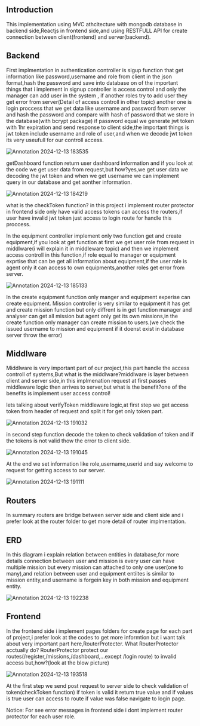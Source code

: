 ## Introduction 
This implementation using MVC athcitecture with mongodb database in backend side,Reactjs in frontend side,and using RESTFULL API for create connection between client(frontend) and server(backend).
## Backend

  First implmentation in authentication controller is sigup function that get information like password,username and role from client in the json format,hash the password and save into database on of the important 
things that i implement in signup controller is access control and only the manager can add user in the system , if another roles try to add user they get error from server(Detail of access controll in other topic)
another one is login proccess that we get data like username and password from server and hash the password and compare with hash of password that we store in the database(with bcrypt package) if password equal we generate 
jwt token with 1hr expiration and send response to client side,the important things is jwt token include username and role of user,and when we decode jwt token its very useufull for our controll access.

![Annotation 2024-12-13 183535](https://github.com/user-attachments/assets/c70f5a9f-31fe-4e83-9eda-3b68fbac478f)



  getDashboard function return user dashboard information and if you look at the code we get user data from request,but how?yes,we get user data we decoding the jwt token and when we get username we can implement
query in our database and get aonther information.

![Annotation 2024-12-13 184219](https://github.com/user-attachments/assets/3d1af3f9-e946-4f37-a053-442e9b621d45)

what is the checkToken function? in this project i implement router protector in frontend side only have valid access tokens can access the routers,if user have invalid jwt token just access to
login route for handle this proccess.

  In the equipment controller implement only two function get and create equipment,if you look at get function at first we get user role from request in middlware(i will explain it in middleware topic) and then we 
implement access controll in this function,if role equal to manager or equipment exprtise that can be get all information about equipment,if the user role is agent only it can access to own equipments,another roles
get error from server.

![Annotation 2024-12-13 185133](https://github.com/user-attachments/assets/18e116f3-06ea-4dbe-b725-77150c198f51)

  In the create equipment function only manger and equipment experise can create equipment.
Mission controller is very similar to equipment it has get and create mission function but only diffrent is in get function manager and analyser can get all mission but agent only get its own missions,in the create function only manager can create mission to users.(we check the issued username to mission and equipment if it doenst exist in database server throw the error)

## Middlware
Middlware is very important part of our project,this part handle the access controll of systems,But what is the middlware?middlware is layer between client and server side,in this implmenation request at first passes middleware logic then arrives to server,but what is the benefit?one of the benefits is implement user access control!


lets talking about verifyToken middleware logic,at first step we get access token from header of request and split it for get only token part.

![Annotation 2024-12-13 191032](https://github.com/user-attachments/assets/f2ed4579-0d5a-46cc-b429-8e0098e166ba)

in second step function decode the token to check validation of token and if the tokens is not valid thow the error to client side.

![Annotation 2024-12-13 191045](https://github.com/user-attachments/assets/9c6d452e-a77e-4b77-86ad-26ef5af0b004)

At the end we set information like role,username,userid and say welcome to request for getting access to our server.

![Annotation 2024-12-13 191111](https://github.com/user-attachments/assets/6e4a80dc-3017-4ef6-859e-03a38f45b2cc)

## Routers
In summary routers are bridge between server side and client side and i prefer look at the router folder to get more detail of router implmentation.

## ERD
In this diagram i explain relation between entities in database,for more details connection between user and mission is every user can have multiple mission but every mission 
can attached to only one user(one to many),and relation between user and equipment entiites is similar to mission entity,and username is forgein key in both mission and equipment
entity.

![Annotation 2024-12-13 192238](https://github.com/user-attachments/assets/262e2a17-14bb-4ced-89aa-0d262f71532b)


## Frontend
In the frontend side i implement pages folders for create page for each part of project,i prefer look at the codes to get more informtion but i want talk about very important part here,RouterProtecter.
What RouterProtector acctually do? RouterProtector protect our routes(/register,/missions,/dashboard,...except /login route) to invalid access but,how?(look at the blow picture)

![Annotation 2024-12-13 193518](https://github.com/user-attachments/assets/035a9ad9-cec6-479c-ab1d-d3160b9bed06)

At the first step we send post request to server side to check validation of token(checkToken function) if token is valid it return true value and if values is true user can access to route if value was false navigate to
login page.

Notice: For see error messages in frontend side i dont implement router protector for each user role.
